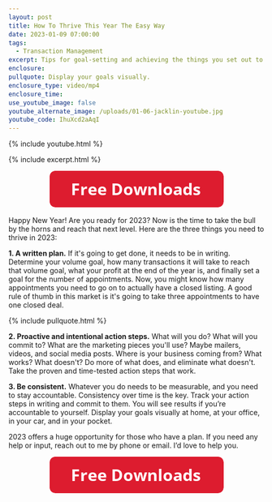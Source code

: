 ```yaml
---
layout: post
title: How To Thrive This Year The Easy Way
date: 2023-01-09 07:00:00
tags:
  - Transaction Management
excerpt: Tips for goal-setting and achieving the things you set out to do.
enclosure:
pullquote: Display your goals visually.
enclosure_type: video/mp4
enclosure_time:
use_youtube_image: false
youtube_alternate_image: /uploads/01-06-jacklin-youtube.jpg
youtube_code: IhuXcd2aAqI
---
```

{% include youtube.html %}

{% include excerpt.html %}

<center><a href="LINK"><img width="343" height="72" src="uploads/FreeDownloadsButton-343.png" /></a></center>

Happy New Year\! Are you ready for 2023? Now is the time to take the bull by the horns and reach that next level. Here are the three things you need to thrive in 2023:

**1\. A written plan.** If it's going to get done, it needs to be in writing. Determine your volume goal, how many transactions it will take to reach that volume goal, what your profit at the end of the year is, and finally set a goal for the number of appointments. Now, you might know how many appointments you need to go on to actually have a closed listing. A good rule of thumb in this market is it's going to take three appointments to have one closed deal.

{% include pullquote.html %}

**2\. Proactive and intentional action steps.** What will you do? What will you commit to? What are the marketing pieces you'll use? Maybe mailers, videos, and social media posts. Where is your business coming from? What works? What doesn't? Do more of what does, and eliminate what doesn't. Take the proven and time-tested action steps that work.

**3\. Be consistent.** Whatever you do needs to be measurable, and you need to stay accountable. Consistency over time is the key. Track your action steps in writing and commit to them. You will see results if you’re accountable to yourself. Display your goals visually at home, at your office, in your car, and in your pocket.

2023 offers a huge opportunity for those who have a plan. If you need any help or input, reach out to me by phone or email. I’d love to help you.

<center><a href="LINK"><img width="343" height="72" src="uploads/FreeDownloadsButton-343.png" /></a></center>